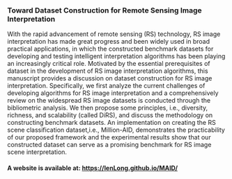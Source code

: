### Toward Dataset Construction for Remote Sensing Image Interpretation

With the rapid advancement of remote sensing (RS) technology, RS image interpretation has made great progress and been widely used in broad practical applications, in which the constructed benchmark datasets for developing and testing intelligent interpretation algorithms has been playing an increasingly critical role. Motivated by the essential prerequisites of dataset in the development of RS image interpretation algorithms, this manuscript provides a discussion on dataset construction for RS image interpretation. Specifically, we first analyze the current challenges of developing algorithms for RS image interpretation and a comprehensively review on the widespread RS image datasets is conducted through the bibliometric analysis. We then propose some principles, i.e., diversity, richness, and scalability (called DiRS), and discuss the methodology on constructing benchmark datasets. An implementation on creating the RS scene classification dataset,i.e., Million-AID, demonstrates the practicability of our proposed framework and the experimental results show that our constructed dataset can serve as a promising benchmark for RS image scene interpretation.

#### A website is available at: https://IenLong.github.io/MAID/
<!-- ## Welcome to GitHub Pages

You can use the [editor on GitHub](https://github.com/IenLong/DiRS/edit/master/README.md) to maintain and preview the content for your website in Markdown files.

Whenever you commit to this repository, GitHub Pages will run [Jekyll](https://jekyllrb.com/) to rebuild the pages in your site, from the content in your Markdown files.

### Markdown

Markdown is a lightweight and easy-to-use syntax for styling your writing. It includes conventions for

```markdown
Syntax highlighted code block

# Header 1
## Header 2
### Header 3

- Bulleted
- List

1. Numbered
2. List

**Bold** and _Italic_ and `Code` text

[Link](url) and ![Image](src)
```

For more details see [GitHub Flavored Markdown](https://guides.github.com/features/mastering-markdown/).

### Jekyll Themes

Your Pages site will use the layout and styles from the Jekyll theme you have selected in your [repository settings](https://github.com/IenLong/DiRS/settings). The name of this theme is saved in the Jekyll `_config.yml` configuration file.

### Support or Contact

Having trouble with Pages? Check out our [documentation](https://help.github.com/categories/github-pages-basics/) or [contact support](https://github.com/contact) and we’ll help you sort it out.
 -->
